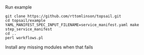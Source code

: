 Run example

```
git clone https://github.com/rttomlinson/topsail.git
cd topsail/example
YAML_MANIFEST_SPEC_INPUT_FILENAME=service_manifest.yaml make step_service_manifest 
cd ..  
perl workflows.pl  
```

Install any missing modules when that fails